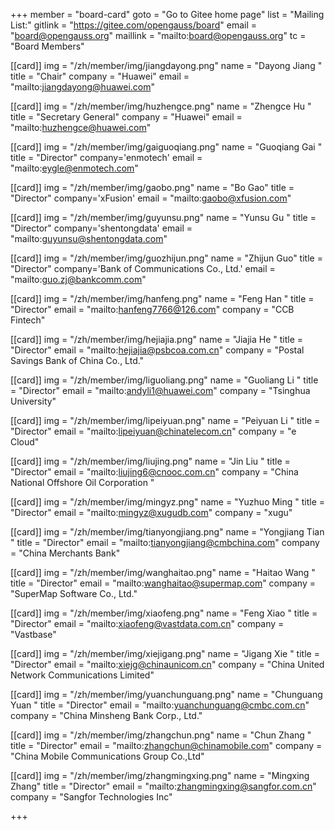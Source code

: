 ﻿+++
member = "board-card"
goto = "Go to Gitee home page" 
list = "Mailing List:"
gitlink = "https://gitee.com/opengauss/board"
email = "board@opengauss.org"
maillink = "mailto:board@opengauss.org"
tc = "Board Members"

[[card]]
img = "/zh/member/img/jiangdayong.png"
name = "Dayong Jiang "
title = "Chair"
company = "Huawei"
email = "mailto:jiangdayong@huawei.com" 


[[card]]
img = "/zh/member/img/huzhengce.png"
name = "Zhengce Hu "
title = "Secretary General"
company = "Huawei"
email = "mailto:huzhengce@huawei.com" 


[[card]]
img = "/zh/member/img/gaiguoqiang.png"
name = "Guoqiang Gai "
title = "Director"
company='enmotech'
email = "mailto:eygle@enmotech.com" 


[[card]]
img = "/zh/member/img/gaobo.png"
name = "Bo Gao"
title = "Director"
company='xFusion'
email = "mailto:gaobo@xfusion.com" 


[[card]]
img = "/zh/member/img/guyunsu.png"
name = "Yunsu Gu "
title = "Director"
company='shentongdata'
email = "mailto:guyunsu@shentongdata.com" 

[[card]]
img = "/zh/member/img/guozhijun.png"
name = "Zhijun Guo"
title = "Director"
company='Bank of Communications Co., Ltd.'
email = "mailto:guo.zj@bankcomm.com" 

[[card]]
img = "/zh/member/img/hanfeng.png"
name = "Feng Han "
title = "Director"
email = "mailto:hanfeng7766@126.com"
company = "CCB  Fintech"
 

[[card]]
img = "/zh/member/img/hejiajia.png"
name = "Jiajia He "
title = "Director"
email = "mailto:hejiajia@psbcoa.com.cn"
company = "Postal Savings Bank of China Co., Ltd."


[[card]]
img = "/zh/member/img/liguoliang.png"
name = "Guoliang Li "
title = "Director"
email = "mailto:andyli1@huawei.com"
company = "Tsinghua University"


[[card]]
img = "/zh/member/img/lipeiyuan.png"
name = "Peiyuan Li "
title = "Director"
email = "mailto:lipeiyuan@chinatelecom.cn"
company = "e Cloud"


[[card]]
img = "/zh/member/img/liujing.png"
name = "Jin Liu "
title = "Director"
email = "mailto:liujing6@cnooc.com.cn"
company = "China National Offshore Oil Corporation	" 


[[card]]
img = "/zh/member/img/mingyz.png"
name = "Yuzhuo Ming "
title = "Director"
email = "mailto:mingyz@xugudb.com"
company = "xugu"

[[card]]
img = "/zh/member/img/tianyongjiang.png"
name = "Yongjiang Tian "
title = "Director"
email = "mailto:tianyongjiang@cmbchina.com"
company = "China Merchants Bank"


[[card]]
img = "/zh/member/img/wanghaitao.png"
name = "Haitao Wang "
title = "Director"
email = "mailto:wanghaitao@supermap.com"
company = "SuperMap Software Co., Ltd."


[[card]]
img = "/zh/member/img/xiaofeng.png"
name = "Feng Xiao "
title = "Director"
email = "mailto:xiaofeng@vastdata.com.cn"
company = "Vastbase"


[[card]]
img = "/zh/member/img/xiejigang.png"
name = "Jigang Xie "
title = "Director"
email = "mailto:xiejg@chinaunicom.cn"
company = "China United Network Communications Limited" 

[[card]]
img = "/zh/member/img/yuanchunguang.png"
name = "Chunguang Yuan "
title = "Director"
email = "mailto:yuanchunguang@cmbc.com.cn"
company = "China Minsheng Bank Corp., Ltd."

[[card]]
img = "/zh/member/img/zhangchun.png"
name = "Chun Zhang "
title = "Director"
email = "mailto:zhangchun@chinamobile.com"
company = "China Mobile Communications Group Co.,Ltd" 

[[card]]
img = "/zh/member/img/zhangmingxing.png"
name = "Mingxing Zhang"
title = "Director"
email = "mailto:zhangmingxing@sangfor.com.cn"
company = "Sangfor Technologies Inc" 

+++

